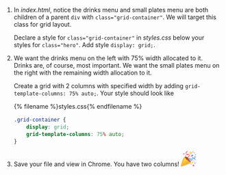 1. In _index.html_, notice the drinks menu and small plates menu are both children of a parent `div` with `class="grid-container"`. We will target this class for grid layout. 

   Declare a style for `class="grid-container"` in _styles.css_ below your styles for `class="hero"`. Add style `display: grid;`.

1. We want the drinks menu on the left with 75% width allocated to it. Drinks are, of course, most important. We want the small plates menu on the right with the remaining width allocation to it. 

   Create a grid with 2 columns with specified width by adding `grid-template-columns: 75% auto;`. Your style should look like
   
   {% filename %}styles.css{% endfilename %}
    ```css
    .grid-container {
        display: grid;
        grid-template-columns: 75% auto;
    }
    ```
1. Save your file and view in Chrome. You have two columns! ![](../images/emojis/party-popper.png)

